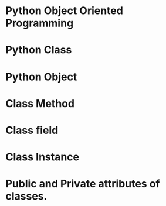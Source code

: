 # Python Object Oriented Programming
# Python Class
# Python Object
# Class Method
# Class field
# Class Instance
# Public and Private attributes of classes.
